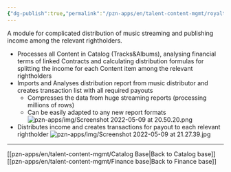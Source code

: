 ```yaml
---
{"dg-publish":true,"permalink":"/pzn-apps/en/talent-content-mgmt/royalty-calculation-and-distribution-app-set/"}
---
```


A module for complicated distribution of music streaming and publishing income among the relevant rightholders. 
- Processes all Content in Catalog (Tracks&Albums), analysing financial terms of linked Contracts and calculating distribution formulas for splitting the income for each Content item among the relevant rightholders
- Imports and Analyses distribution report from music distributor and creates transaction list with all required payouts
	- Compresses the data from huge streaming reports (processing millions of rows)
	- Can be easily adapted to any new report formats
![pzn-apps/img/Screenshot 2022-05-09 at 20.50.20.png](/img/user/pzn-apps/img/Screenshot%202022-05-09%20at%2020.50.20.png)
- Distributes income and creates transactions for payout to each relevant rightholder
![pzn-apps/img/Screenshot 2022-05-09 at 21.27.39.jpg](/img/user/pzn-apps/img/Screenshot%202022-05-09%20at%2021.27.39.jpg)

----
[[pzn-apps/en/talent-content-mgmt/Catalog Base\|Back to Catalog base]]
[[pzn-apps/en/talent-content-mgmt/Finance base\|Back to Finance base]]